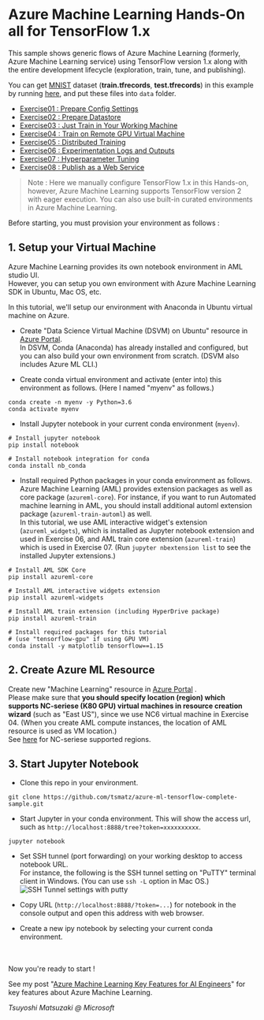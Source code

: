 # Azure Machine Learning Hands-On all for TensorFlow 1.x

This sample shows generic flows of Azure Machine Learning (formerly, Azure Machine Learning service) using TensorFlow version 1.x along with the entire development lifecycle (exploration, train, tune, and publishing).

You can get [MNIST](http://yann.lecun.com/exdb/mnist/) dataset (**train.tfrecords**, **test.tfrecords**) in this example by running [here](https://raw.githubusercontent.com/tensorflow/tensorflow/master/tensorflow/examples/how_tos/reading_data/convert_to_records.py), and put these files into ```data``` folder.

- [Exercise01 : Prepare Config Settings](https://github.com/tsmatz/azure-ml-tensorflow-complete-sample/blob/master/notebooks/exercise01_prepare_config.ipynb)
- [Exercise02 : Prepare Datastore](https://github.com/tsmatz/azure-ml-tensorflow-complete-sample/blob/master/notebooks/exercise02_prepare_datastore.ipynb)
- [Exercise03 : Just Train in Your Working Machine](https://github.com/tsmatz/azure-ml-tensorflow-complete-sample/blob/master/notebooks/exercise03_train_simple.ipynb)
- [Exercise04 : Train on Remote GPU Virtual Machine](https://github.com/tsmatz/azure-ml-tensorflow-complete-sample/blob/master/notebooks/exercise04_train_remote.ipynb)
- [Exercise05 : Distributed Training](https://github.com/tsmatz/azure-ml-tensorflow-complete-sample/blob/master/notebooks/exercise05_train_distributed.ipynb)
- [Exercise06 : Experimentation Logs and Outputs](https://github.com/tsmatz/azure-ml-tensorflow-complete-sample/blob/master/notebooks/exercise06_experimentation.ipynb)
- [Exercise07 : Hyperparameter Tuning](https://github.com/tsmatz/azure-ml-tensorflow-complete-sample/blob/master/notebooks/exercise07_tune_hyperparameter.ipynb)
- [Exercise08 : Publish as a Web Service](https://github.com/tsmatz/azure-ml-tensorflow-complete-sample/blob/master/notebooks/exercise08_publish_model.ipynb)

> Note : Here we manually configure TensorFlow 1.x in this Hands-on, however, Azure Machine Learning supports TensorFlow version 2 with eager execution. You can also use built-in curated environments in Azure Machine Learning.

Before starting, you must provision your environment as follows :

## 1. Setup your Virtual Machine

Azure Machine Learning provides its own notebook environment in AML studio UI.<br>
However, you can setup you own environment with Azure Machine Learning SDK in Ubuntu, Mac OS, etc.

In this tutorial, we'll setup our environment with Anaconda in Ubuntu virtual machine on Azure.

- Create "Data Science Virtual Machine (DSVM) on Ubuntu" resource in [Azure Portal](https://portal.azure.com/).<br>
  In DSVM, Conda (Anaconda) has already installed and configured, but you can also build your own environment from scratch. (DSVM also includes Azure ML CLI.)

- Create conda virtual environment and activate (enter into) this environment as follows. (Here I named "myenv" as follows.)

```
conda create -n myenv -y Python=3.6
conda activate myenv
```

- Install Jupyter notebook in your current conda environment (```myenv```).

```
# Install jupyter notebook
pip install notebook

# Install notebook integration for conda
conda install nb_conda
```

- Install required Python packages in your conda environment as follows.<br>
Azure Machine Learning (AML) provides extension packages as well as core package (```azureml-core```). For instance, if you want to run Automated machine learning in AML, you should install additional automl extension package (```azureml-train-automl```) as well.<br>
In this tutorial, we use AML interactive widget's extension (```azureml_widgets```), which is installed as Jupyter notebook extension and used in Exercise 06, and AML train core extension (```azureml-train```) which is used in Exercise 07. (Run ```jupyter nbextension list``` to see the installed Jupyter extensions.)

```
# Install AML SDK Core
pip install azureml-core

# Install AML interactive widgets extension
pip install azureml-widgets

# Install AML train extension (including HyperDrive package)
pip install azureml-train

# Install required packages for this tutorial
# (use "tensorflow-gpu" if using GPU VM)
conda install -y matplotlib tensorflow==1.15
```

## 2. Create Azure ML Resource

Create new "Machine Learning" resource in [Azure Portal](https://portal.azure.com/) .    
Please make sure that **you should specify location (region) which supports NC-seriese (K80 GPU) virtual machines in resource creation wizard** (such as "East US"), since we use NC6 virtual machine in Exercise 04. (When you create AML compute instances, the location of AML resource is used as VM location.)<br>
See [here](https://azure.microsoft.com/en-us/global-infrastructure/services/?products=virtual-machines) for NC-seriese supported regions.

## 3. Start Jupyter Notebook

- Clone this repo in your environment.

```
git clone https://github.com/tsmatz/azure-ml-tensorflow-complete-sample.git
```

- Start Jupyter in your conda environment. This will show the access url, such as ```http://localhost:8888/tree?token=xxxxxxxxxx```.

```
jupyter notebook
```

- Set SSH tunnel (port forwarding) on your working desktop to access notebook URL.<br>
  For instance, the following is the SSH tunnel setting on "PuTTY" terminal client in Windows. (You can use ```ssh -L``` option in Mac OS.)    
  ![SSH Tunnel settings with putty](https://tsmatz.github.io/images/github/azure-ml-tensorflow-complete-sample/20191225_SSH_Tunnel.jpg)

- Copy URL (```http://localhost:8888/?token=...```) for notebook in the console output and open this address with web browser.

- Create a new ipy notebook by selecting your current conda environment.

<br />
<br />
Now you're ready to start !

See my post "[Azure Machine Learning Key Features for AI Engineers](https://tsmatz.wordpress.com/2018/11/20/azure-machine-learning-services/)" for key features about Azure Machine Learning.

*Tsuyoshi Matsuzaki @ Microsoft*
